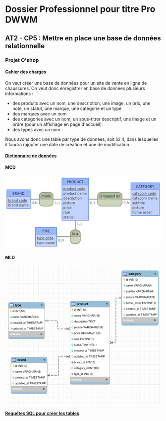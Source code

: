 # Dossier Professionnel pour titre Pro DWWM

## AT2 - CP5 : Mettre en place une base de données relationnelle

### Projet O'shop

#### Cahier des charges

On veut créer une base de données pour un site de vente en ligne de chaussures. On veut donc enregistrer en base de données plusieurs informations :

- des produits avec un nom, une description, une image, un prix, une note, un statut, une marque, une catégorie et un type
- des marques avec un nom
- des catégories avec un nom, un sous-titrer descriptif, une image et un ordre (pour un affichage en page d'accueil)
- des types avec un nom

Nous avons donc une table par type de données, soit ici 4, dans lesquelles il faudra rajouter une date de création et une de modification.

#### [Dictionnaire de données](https://github.com/Yoann-Guion/Dossier-Pro-DWWM--AT2-CP5-Mise-en-place-BDD-relationnelle/blob/master/dictionaire-donn%C3%A9es.md)

#### MCD

![MCD](https://github.com/Yoann-Guion/Dossier-Pro-DWWM--AT2-CP5-Mise-en-place-BDD-relationnelle/blob/master/MCD-O'Shop.png?raw=true)

#### MLD

![MLD](https://github.com/Yoann-Guion/Dossier-Pro-DWWM--AT2-CP5-Mise-en-place-BDD-relationnelle/blob/master/MLD%20O'Shop.png?raw=true)

#### [Requêtes SQL pour créer les tables](https://github.com/Yoann-Guion/Dossier-Pro-DWWM--AT2-CP5-Mise-en-place-BDD-relationnelle/blob/master/SQL-tables.sql)
